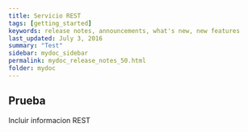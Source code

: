```yaml
---
title: Servicio REST
tags: [getting_started]
keywords: release notes, announcements, what's new, new features
last_updated: July 3, 2016
summary: "Test"
sidebar: mydoc_sidebar
permalink: mydoc_release_notes_50.html
folder: mydoc
---
```


## Prueba

Incluir informacion REST